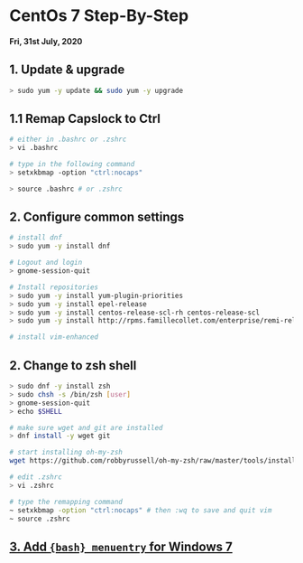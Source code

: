 # CentOs 7 Step-By-Step

#### Fri, 31st July, 2020

## 1. Update & upgrade
```bash
> sudo yum -y update && sudo yum -y upgrade
```

## 1.1 Remap Capslock to Ctrl
```bash
# either in .bashrc or .zshrc
> vi .bashrc

# type in the following command
> setxkbmap -option "ctrl:nocaps"

> source .bashrc # or .zshrc
```

## 2. Configure common settings
```bash
# install dnf
> sudo yum -y install dnf

# Logout and login 
> gnome-session-quit

# Install repositories
> sudo yum -y install yum-plugin-priorities 
> sudo yum -y install epel-release 
> sudo yum -y install centos-release-scl-rh centos-release-scl 
> sudo yum -y install http://rpms.famillecollet.com/enterprise/remi-release-7.rpm 

# install vim-enhanced
```

## 2. Change to zsh shell
```bash
> sudo dnf -y install zsh
> sudo chsh -s /bin/zsh [user]
> gnome-session-quit
> echo $SHELL

# make sure wget and git are installed
> dnf install -y wget git

# start installing oh-my-zsh
wget https://github.com/robbyrussell/oh-my-zsh/raw/master/tools/install.sh -O - | zsh

# edit .zshrc
> vi .zshrc 

# type the remapping command
~ setxkbmap -option "ctrl:nocaps" # then :wq to save and quit vim
~ source .zshrc
```

## [3. Add `{bash} menuentry` for Windows 7](./menuentry)
